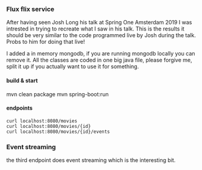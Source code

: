 ### Flux flix service

After having seen Josh Long his talk at Spring One Amsterdam 2019 I was intrested in trying to recreate what I saw in his talk.
This is the results it should be very similar to the code programmed live by Josh during the talk. Probs to him for doing that live!

I added a in memory mongodb, if you are running mongodb locally you can remove it.
All the classes are coded in one big java file, please forgive me, split it up if you actually want to use it for something.

#### build & start
mvn clean package
mvn spring-boot:run

#### endpoints
```
curl localhost:8080/movies
curl localhost:8080/movies/{id}
curl localhost:8080/movies/{id}/events
```

### Event streaming
the third endpoint does event streaming which is the interesting bit.
